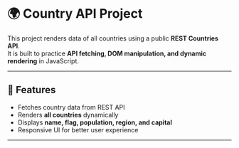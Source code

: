 # 🌍 Country API Project

This project renders data of all countries using a public **REST Countries API**.  
It is built to practice **API fetching, DOM manipulation, and dynamic rendering** in JavaScript.

---

## 🚀 Features
- Fetches country data from REST API  
- Renders **all countries** dynamically  
- Displays **name, flag, population, region, and capital**  
- Responsive UI for better user experience  

---